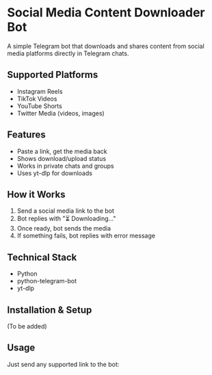 # Social Media Content Downloader Bot

A simple Telegram bot that downloads and shares content from social media platforms directly in Telegram chats.

## Supported Platforms
- Instagram Reels
- TikTok Videos
- YouTube Shorts
- Twitter Media (videos, images)

## Features
- Paste a link, get the media back
- Shows download/upload status
- Works in private chats and groups
- Uses yt-dlp for downloads

## How it Works
1. Send a social media link to the bot
2. Bot replies with "⏳ Downloading..."
3. Once ready, bot sends the media
4. If something fails, bot replies with error message

## Technical Stack
- Python
- python-telegram-bot
- yt-dlp

## Installation & Setup
(To be added)

## Usage
Just send any supported link to the bot:
